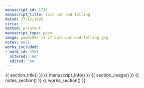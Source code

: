 ```yaml
---
manuscript_id: 1732
manuscript_title: spit out and falling
dated: 27/12/1992
circa: ''
method: printout
manuscript_type: poem
image: poem1992-12-27-spit-out-and-falling.jpg
notes: null
works_included:
- work_id: 5561
  altered: 'no'
  edited: 'no'
---
```


{{ section_title() }}
{{ manuscript_info() }}
{{ section_image() }}
{{ notes_section() }}
{{ works_section() }}
